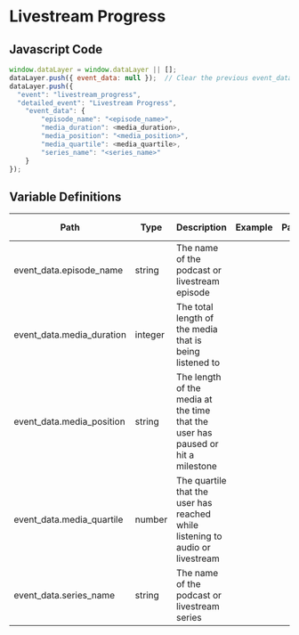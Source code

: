 # Livestream Progress

### 

## Javascript Code
```js
window.dataLayer = window.dataLayer || [];
dataLayer.push({ event_data: null });  // Clear the previous event_data object.
dataLayer.push({
  "event": "livestream_progress",
  "detailed_event": "Livestream Progress",
    "event_data": {
        "episode_name": "<episode_name>",
        "media_duration": <media_duration>,
        "media_position": "<media_position>",
        "media_quartile": <media_quartile>,
        "series_name": "<series_name>"
    }
});
```

## Variable Definitions

|Path|Type|Description|Example|Pattern|Min Length|Max Length|Minimum|Maximum|Multiple Of|
| --- | --- | --- | --- | --- | --- | --- | --- | --- | --- |
|event_data.episode_name|string|The name of the podcast or livestream episode||||||||
|event_data.media_duration|integer|The total length of the media that is being listened to||||||||
|event_data.media_position|string|The length of the media at the time that the user has paused or hit a milestone||||||||
|event_data.media_quartile|number|The quartile that the user has reached while listening to audio or livestream||||||||
|event_data.series_name|string|The name of the podcast or livestream series||||||||




